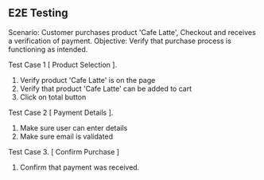 ## E2E Testing ##

Scenario: Customer purchases product 'Cafe Latte', Checkout and receives a verification of payment.
Objective: Verify that purchase process is functioning as intended.

Test Case 1 [ Product Selection ]. 
1. Verify product 'Cafe Latte' is on the page
2. Verify that product 'Cafe Latte' can be added to cart
3. Click on total button

Test Case 2 [ Payment Details ].
1. Make sure user can enter details
2. Make sure email is validated

Test Case 3. [ Confirm Purchase ]
1. Confirm that payment was received.